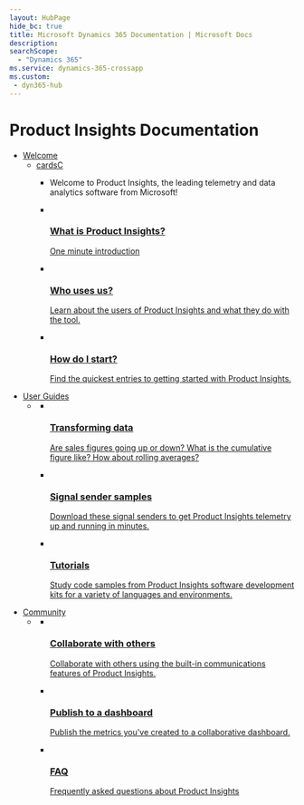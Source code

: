 ```yaml
---
layout: HubPage
hide_bc: true
title: Microsoft Dynamics 365 Documentation | Microsoft Docs
description: 
searchScope:
  - "Dynamics 365"
ms.service: dynamics-365-crossapp
ms.custom:
 - dyn365-hub
---
```

<div id="main" class="v2">
<div class="container">
    <h1>Product Insights Documentation</h1>
    <ul class="pivots">
        <li>
            <a href="#users">Welcome</a>
            <ul id="users">
                <li>
					<a href="#users-section">cardsC</a>
					<ul id="users-section" class="cardsC">
						<li>
							<div class="container intro">
								<p>Welcome to Product Insights, the leading telemetry and data analytics software from Microsoft!</p>
							</div>
						</li>
						<li>
							<a href="developers/quick-starts/what-is.md">
								<div class="cardSize">
									<div class="cardPadding">
										<div class="card">
											<div class="cardImageOuter">
												<div class="cardImage bgdAccent1">
													<img src="https://docs.microsoft.com/media/illustrations/bcs-user-management-add-customer-1.svg" alt="" data-linktype="external">
												</div>
											</div>
											<div class="cardText">
												<h3>What is Product Insights?</h3>
												<p>One minute introduction</p>
											</div>
										</div>
									</div>
								</div>
							</a>
						</li>
						<li>
							<a href="developers/quick-starts/who-uses.md">
								<div class="cardSize">
									<div class="cardPadding">
										<div class="card">
											<div class="cardImageOuter">
												<div class="cardImage bgdAccent1">
													<img src="https://docs.microsoft.com/media/illustrations/virtualization-hperv-server-community.svg" alt="" data-linktype="external">
												</div>
											</div>
											<div class="cardText">
												<h3>Who uses us?</h3>
												<p>Learn about the users of Product Insights and what they do with the tool.</p>
											</div>
										</div>
									</div>
								</div>
							</a>
						</li>
						<li>
							<a href="developers/quick-starts/how-start.md">
								<div class="cardSize">
									<div class="cardPadding">
										<div class="card">
											<div class="cardImageOuter">
												<div class="cardImage bgdAccent1">
													<img src="https://docs.microsoft.com/media/illustrations/dynamics-training.svg" alt="" data-linktype="external">
												</div>
											</div>
											<div class="cardText">
												<h3>How do I start?</h3>
												<p>Find the quickest entries to getting started with Product Insights.</p>
											</div>
										</div>
									</div>
								</div>
							</a>
						</li>
					</ul>
                </li>
            </ul>
        </li>
        <li>
            <a href="#developers">User Guides</a>
            <ul id="developers">
                <li>
                    <a href="#dev-section"></a>
                    <ul id="dev-section" class="cardsC">
                        <li>
							<a href="developers/quick-starts/3_transform.md">
								<div class="cardSize">
									<div class="cardPadding">
										<div class="card">

<div class="cardImageOuter"><div class="cardImage bgdAccent1">
<img src="https://docs.microsoft.com/media/illustrations/team-services-agile-track.svg" alt="" data-linktype="external"></div></div>
											<div class="cardText">
												<h3>Transforming data</h3>
												<p>Are sales figures going up or down? What is the cumulative figure like? How about rolling averages?</p>
											</div>
										</div>
									</div>
								</div>
							</a>
                        </li>
                        <li>
							<a href="developers/downloads/sdk-samples.md">
								<div class="cardSize">
									<div class="cardPadding">
										<div class="card">
<div class="cardImageOuter"><div class="cardImage bgdAccent1">
<img src="https://docs.microsoft.com/media/illustrations/sql-get-started-download.svg" alt="" data-linktype="external"></div></div>
											<div class="cardText">
												<h3>Signal sender samples</h3>
												<p>Download these signal senders to get Product Insights telemetry up and running in minutes.</p>
											</div>
										</div>
									</div>
								</div>
							</a>							
                        </li>
                        <li>
							<a href="developers/downloads/tutorials.md">
								<div class="cardSize">
									<div class="cardPadding">
										<div class="card">
<div class="cardImageOuter"><div class="cardImage bgdAccent1">
<img src="https://docs.microsoft.com/media/illustrations/ms365enterprise-partner-resource-training-1.svg" alt="" data-linktype="external"></div></div>
											<div class="cardText">
												<h3>Tutorials</h3>
												<p>Study code samples from Product Insights software development kits for a variety of languages and environments.</p>
											</div>
										</div>
									</div>
								</div>
							</a>							
                        </li>
                    </ul>
                </li>			
            </ul>
        </li>
        <li>
            <a href="#managers">Community</a>
            <ul id="managers">
                <li>
                    <a href="#man-section"></a>
                    <ul id="man-section" class="cardsC">
                        <li>
							<a href="developers/quick-starts/5_collaborate.md">
								<div class="cardSize">
									<div class="cardPadding">
										<div class="card">
<div class="cardImageOuter"><div class="cardImage bgdAccent1">
<img src="https://docs.microsoft.com/media/illustrations/biztalk-host-integration-popular-downloads.svg" alt="" data-linktype="external"></div></div>
											<div class="cardText">
												<h3>Collaborate with others</h3>
												<p>Collaborate with others using the built-in communications features of Product Insights.</p>
											</div>
										</div>
									</div>
								</div>
							</a>
                        </li>
                        <li>
							<a href="developers/quick-starts/3_publish">
								<div class="cardSize">
									<div class="cardPadding">
										<div class="card">
<div class="cardImageOuter"><div class="cardImage bgdAccent1">
<img src="https://docs.microsoft.com/media/illustrations/system-center-virtual-machine.svg" alt="" data-linktype="external"></div></div>
											<div class="cardText">
												<h3>Publish to a dashboard</h3>
												<p>Publish the metrics you've created to a collaborative dashboard.</p>
											</div>
										</div>
									</div>
								</div>
							</a>							
                        </li>
                        <li>
							<a href="developers/faq">
								<div class="cardSize">
									<div class="cardPadding">
										<div class="card">
<div class="cardImageOuter"><div class="cardImage bgdAccent1">
<img src="https://docs.microsoft.com/media/illustrations/bcs-partner-advanced-management-faq-2.svg" alt="" data-linktype="external"></div></div>
											<div class="cardText">
												<h3>FAQ</h3>
												<p>Frequently asked questions about Product Insights</p>
											</div>
										</div>
									</div>
								</div>
							</a>							
                        </li>
                    </ul>
                </li>			
            </ul>
        </li>		
    </ul>
</div>
